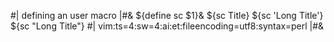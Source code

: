 #| defining an user macro |#&
${define sc <span style="font-variant:small-caps;">$1</span>}&
${sc Title}
${sc 'Long Title'}
${sc "Long Title"}
#|
vim:ts=4:sw=4:ai:et:fileencoding=utf8:syntax=perl
|#&
